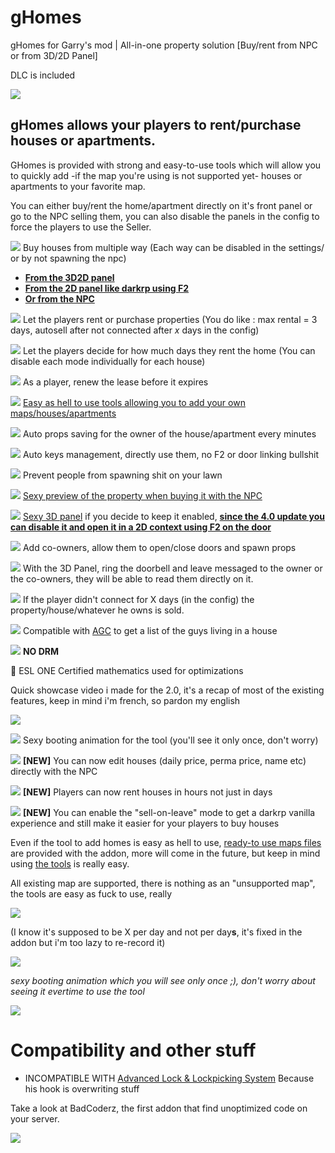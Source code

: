 # gHomes
gHomes for Garry's mod | All-in-one property solution [Buy/rent from NPC or from 3D/2D Panel]

DLC is included


![](https://i.imgur.com/nuy5vTn.png)


## gHomes allows your players to rent/purchase houses or apartments.

GHomes is provided with strong and easy-to-use tools which will allow you to quickly add -if the map you're using is not supported yet- houses or apartments to your favorite map.

You can either buy/rent the home/apartment directly on it's front panel or go to the NPC selling them, you can also disable the panels in the config to force the players to use the Seller.

![](https://i.imgur.com/gyO07pu.png) Buy houses from multiple way (Each way can be disabled in the settings/ or by not spawning the npc)

*   [**From the 3D2D panel**](https://i.imgur.com/YbCrFH2.gifv)
*   [**From the 2D panel like darkrp using F2**](https://youtu.be/BvZJrLRlv8c)
*   [**Or from the NPC**](https://i.imgur.com/CKlQ9zs.gif)

![](https://i.imgur.com/gyO07pu.png) Let the players rent or purchase properties (You do like : max rental = 3 days, autosell after not connected after _x_ days in the config)

![](https://i.imgur.com/gyO07pu.png) Let the players decide for how much days they rent the home (You can disable each mode individually for each house)

![](https://i.imgur.com/gyO07pu.png) As a player, renew the lease before it expires

![](https://i.imgur.com/gyO07pu.png) [Easy as hell to use tools allowing you to add your own maps/houses/apartments](https://youtu.be/oD2ZUGqk5_M)

![](https://i.imgur.com/gyO07pu.png) Auto props saving for the owner of the house/apartment every minutes

![](https://i.imgur.com/gyO07pu.png) Auto keys management, directly use them, no F2 or door linking bullshit

![](https://i.imgur.com/gyO07pu.png) Prevent people from spawning shit on your lawn

![](https://i.imgur.com/gyO07pu.png) [Sexy preview of the property when buying it with the NPC](https://i.imgur.com/CKlQ9zs.mp4)

![](https://i.imgur.com/gyO07pu.png) [Sexy 3D panel](https://i.imgur.com/W3Gzc55.gifv) if you decide to keep it enabled, [**since the 4.0 update you can disable it and open it in a 2D context using F2 on the door**](https://youtube.com/watch?v=BvZJrLRlv8c)

![](https://i.imgur.com/gyO07pu.png) Add co-owners, allow them to open/close doors and spawn props

![](https://i.imgur.com/gyO07pu.png) With the 3D Panel, ring the doorbell and leave messaged to the owner or the co-owners, they will be able to read them directly on it.

![](https://i.imgur.com/gyO07pu.png) If the player didn't connect for X days (in the config) the property/house/whatever he owns is sold.

![](https://i.imgur.com/gyO07pu.png) Compatible with [AGC](https://www.gmodstore.com/scripts/view/2828) to get a list of the guys living in a house

![](https://i.imgur.com/gyO07pu.png) **NO DRM**

💪 ESL ONE Certified mathematics used for optimizations

Quick showcase video i made for the 2.0, it's a recap of most of the existing features, keep in mind i'm french, so pardon my english

[![](https://i.imgur.com/mOlw5T8.jpg)](https://youtu.be/dEIbtReTolU)

![](https://i.imgur.com/gyO07pu.png) Sexy booting animation for the tool (you'll see it only once, don't worry)

![](https://i.imgur.com/gyO07pu.png) **[NEW]** You can now edit houses (daily price, perma price, name etc) directly with the NPC

![](https://i.imgur.com/gyO07pu.png) **[NEW]** Players can now rent houses in hours not just in days

![](https://i.imgur.com/gyO07pu.png) **[NEW]** You can enable the "sell-on-leave" mode to get a darkrp vanilla experience and still make it easier for your players to buy houses

Even if the tool to add homes is easy as hell to use, [ready-to use maps files](https://i.imgur.com/7YyTCFL.png) are provided with the addon, more will come in the future, but keep in mind using [the tools](https://youtu.be/oD2ZUGqk5_M) is really easy.

All existing map are supported, there is nothing as an "unsupported map", the tools are easy as fuck to use, really

![](https://i.imgur.com/CKlQ9zs.gif)

(I know it's supposed to be X per day and not per day**s**, it's fixed in the addon but i'm too lazy to re-record it)

![](https://i.imgur.com/YbCrFH2.gif)

_sexy booting animation which you will see only once ;), don't worry about seeing it evertime to use the tool_

![](https://i.imgur.com/DLdvCKa.gif)

# Compatibility and other stuff

*   INCOMPATIBLE WITH [Advanced Lock & Lockpicking System](https://www.gmodstore.com/scripts/view/1025) Because his hook is overwriting stuff

Take a look at BadCoderz, the first addon that find unoptimized code on your server.

[![](https://i.imgur.com/wq5F2hG.jpg)](https://github.com/ExtReMLapin/BadCoderz/)

